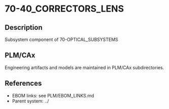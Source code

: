 # 70-40_CORRECTORS_LENS

## Description
Subsystem component of 70-OPTICAL_SUBSYSTEMS

## PLM/CAx
Engineering artifacts and models are maintained in PLM/CAx subdirectories.

## References
- EBOM links: see PLM/EBOM_LINKS.md
- Parent system: ../ 
